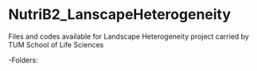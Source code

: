 # NutriB2_LanscapeHeterogeneity
Files and codes available for Landscape Heterogeneity project carried by TUM School of Life Sciences

-Folders:
